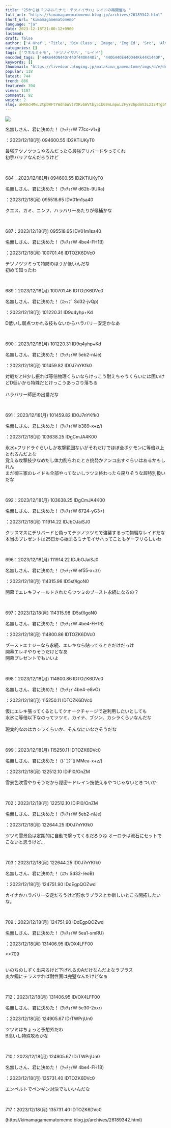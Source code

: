 ```yaml
---
title: "25からは『ウネルミナモ・テツノイサハ』レイドの再開催も "
full_url: "https://kimamagamematomemo.blog.jp/archives/26189342.html"
short_url: "kimamagamematomemo"
language: "ja"
date: 2023-12-18T21:00:12+0900
lastmod: 
draft: false
author: ['A Href', 'Title', 'Div Class', 'Image', 'Img Id', 'Src', 'Alt', 'Width', 'Height', 'Comment']
categories: []
tags: ['ウネルミナモ', 'テツノイサハ', 'レイド']
encoded_tags: ['44Km44ON44Or44Of44OK44Oi', '44OG44OE44OO44Kk44K144OP', '44Os44Kk44OJ']
keywords: []
thumbnail: "https://livedoor.blogimg.jp/matakima_gamematome/imgs/d/e/de945ba9.jpg"
popular: 118
latest: 744
trend: 886
featured: 394
views: 1107
comments: 92
weight: 2
slug: aHR0cHMvL2tpbWFtYWdhbWVtYXRvbWVtby5ibG9nLmpwL2FyY2hpdmVzLzI2MTg5MzQyLmh0bWw=
---
```


![](https://livedoor.blogimg.jp/matakima_gamematome/imgs/d/e/de945ba9.jpg)

<div><p id='resuname684' class='ui-sortable-handle'>名無しさん、君に決めた！ (ﾜｯﾁｮｲW 77cc-v1+j) </p>：2023/12/18(月) 094600.55 ID2KTiUKyT0<p id='surebody684' class='surebody_2KTiUKyT0' name='surebodymain'>最強テツノツツミやるんだったら最強デリバードやってくれ <br> 初手バリアなんだろうけど </p><br><p>684：2023/12/18(月) 094600.55 ID2KTiUKyT0</p><p id='resuname687' class='ui-sortable-handle'>名無しさん、君に決めた！ (ﾜｯﾁｮｲW d62b-9URa) </p>：2023/12/18(月) 095518.65 IDV01m1sa40<p id='surebody687' class='surebody_V01m1sa40' name='surebodymain'>クエス、カミ、ニンフ、ハラバリーあたりが候補かな </p><br><p>687：2023/12/18(月) 095518.65 IDV01m1sa40</p><p id='resuname689' class='ui-sortable-handle'>名無しさん、君に決めた！ (ﾜｯﾁｮｲW 4be4-FH1B) </p>：2023/12/18(月) 100701.46 IDTOZK6DVc0<p id='surebody689' class='surebody_TOZK6DVc0' name='surebodymain'>テツノツツミって特防のほうが低いんだな <br> 初めて知ったわ </p><br><p>689：2023/12/18(月) 100701.46 IDTOZK6DVc0</p><p id='resuname690' class='ui-sortable-handle'>名無しさん、君に決めた！ (ｽｯｯﾌﾟ Sd32-jvQp) </p>：2023/12/18(月) 101220.31 ID9q4yhp+Kd<p id='surebody690' class='surebody_9q4yhpKd' name='surebodymain'>D低いし弱点つかれる技もないからハラバリー安定かなあ </p><br><p>690：2023/12/18(月) 101220.31 ID9q4yhp+Kd</p><p id='resuname691' class='ui-sortable-handle'>名無しさん、君に決めた！ (ﾜｯﾁｮｲW 5eb2-nlJe) </p>：2023/12/18(月) 101459.82 ID0J7nYKfk0<p id='surebody691' class='surebody_0J7nYKfk0' name='surebodymain'>対戦だとH少し振れば等倍物理くらいならけっこう耐えちゃうくらいには固いけどD低いから特殊だとけっこうあっさり落ちる <br> <br> ハラバリー師匠の出番だな </p><br><p>691：2023/12/18(月) 101459.82 ID0J7nYKfk0</p><p id='resuname692' class='ui-sortable-handle'>名無しさん、君に決めた！ (ﾜｯﾁｮｲW b389-x+z/) </p>：2023/12/18(月) 103638.25 IDgCmJA4K00<p id='surebody692' class='surebody_gCmJA4K00' name='surebodymain'>氷水+フリドラぐらいしか攻撃範囲ないがそれだけでほぼ全ポケモンに等倍以上とれるんだよな <br> 覚える攻撃技少なめだし体力削られたとき挑発かアンコ出すぐらいはあるかもしれん <br> まだ御三家のレイドも全部やってないしツツミ終わったら戻りそうな超特別扱いだな </p><br><p>692：2023/12/18(月) 103638.25 IDgCmJA4K00</p><p id='resuname696' class='ui-sortable-handle'>名無しさん、君に決めた！ (ﾜｯﾁｮｲW 6724-yG3+) </p>：2023/12/18(月) 111914.22 IDJbOJaiSJ0<p id='surebody696' class='surebody_JbOJaiSJ0' name='surebodymain'>クリスマスにデリバードと偽ってテツノツツミで強襲するって物騒なレイドだな <br> 本当のプレゼントは25日から始まるミナモイサハってこともゲーフリらしいわ </p><br><p>696：2023/12/18(月) 111914.22 IDJbOJaiSJ0</p><p id='resuname697' class='ui-sortable-handle'>名無しさん、君に決めた！ (ﾜｯﾁｮｲW ef55-x+z/) </p>：2023/12/18(月) 114315.98 ID5sf/lgoN0<p id='surebody697' class='surebody_5sflgoN0' name='surebodymain'>開幕でエレキフィールドされたらツツミのブースト永続になるの？ </p><br><p>697：2023/12/18(月) 114315.98 ID5sf/lgoN0</p><p id='resuname698' class='ui-sortable-handle'>名無しさん、君に決めた！ (ﾜｯﾁｮｲW 4be4-FH1B) </p>：2023/12/18(月) 114800.86 IDTOZK6DVc0<p id='surebody698' class='surebody_TOZK6DVc0' name='surebodymain'>ブーストエナジーなら永続、エレキなら貼ってるときだけだっけ <br> 開幕エレキやりそうだけどなあ <br> 開幕プレゼントでもいいよ </p><br><p>698：2023/12/18(月) 114800.86 IDTOZK6DVc0</p><p id='resuname699' class='ui-sortable-handle'>名無しさん、君に決めた！ (ﾜｯﾁｮｲ 4be4-e8vO) </p>：2023/12/18(月) 115250.11 IDTOZK6DVc0<p id='surebody699' class='surebody_TOZK6DVc0' name='surebodymain'>仮にエレキ張ってくるとしてクオークチャージで逆利用したいとしても <br> 水氷に等倍以下なのってツツミ、カイナ、ブジン、カシラくらいなんだな <br> <br> 現実的なのはカシラくらいか、そんなにいなさそうだな </p><br><p>699：2023/12/18(月) 115250.11 IDTOZK6DVc0</p><p id='resuname702' class='ui-sortable-handle'>名無しさん、君に決めた！ (ﾄﾞｺｸﾞﾛ MMea-x+z/) </p>：2023/12/18(月) 122512.10 IDiPl0/OnZM<p id='surebody702' class='surebody_iPl0OnZM' name='surebodymain'>雪景色吹雪やりそうだから隠密＋ドレイン技使えるやつじゃないときついか </p><br><p>702：2023/12/18(月) 122512.10 IDiPl0/OnZM</p><p id='resuname703' class='ui-sortable-handle'>名無しさん、君に決めた！ (ﾜｯﾁｮｲW 5eb2-nlJe) </p>：2023/12/18(月) 122644.25 ID0J7nYKfk0<p id='surebody703' class='surebody_0J7nYKfk0' name='surebodymain'>ツツミ雪景色は定期的に自動で撃ってくるだろうね オーロラは流石にセットでこないと思うけど… </p><br><p>703：2023/12/18(月) 122644.25 ID0J7nYKfk0</p><p id='resuname709' class='ui-sortable-handle'>名無しさん、君に決めた！ (ｽﾌｯ Sd32-/eoB) </p>：2023/12/18(月) 124751.90 IDdEgpQOZwd<p id='surebody709' class='surebody_dEgpQOZwd' name='surebodymain'>カイナかハラバリー安定だろうけど貯水ラプラスとか新しいところ開拓したいな。 </p><br><p>709：2023/12/18(月) 124751.90 IDdEgpQOZwd</p><p id='resuname712' class='ui-sortable-handle'>名無しさん、君に決めた！ (ﾜｯﾁｮｲW 5ea1-smRU) </p>：2023/12/18(月) 131406.95 ID/OX4LFF00<p id='surebody712' class='surebody_OX4LFF00' name='surebodymain'><p class='ui-sortable-handle'>>>709</p> <br> いのちのしずく出来るけど下げれるのAだけなんだよなラプラス <br> 炎か鋼にテラスすれば耐性面は完璧なんだけどなぁ </p><br><p>712：2023/12/18(月) 131406.95 ID/OX4LFF00</p><p id='resuname710' class='ui-sortable-handle'>名無しさん、君に決めた！ (ﾜｯﾁｮｲW 5e30-2xxr) </p>：2023/12/18(月) 124905.67 IDrTWPrjUn0<p id='surebody710' class='surebody_rTWPrjUn0' name='surebodymain'>ツツミはちょっと予想外だわ <br> B高いし特殊攻めかな </p><br><p>710：2023/12/18(月) 124905.67 IDrTWPrjUn0</p><p id='resuname717' class='ui-sortable-handle'>名無しさん、君に決めた！ (ﾜｯﾁｮｲW 4be4-FH1B) </p>：2023/12/18(月) 135731.40 IDTOZK6DVc0<p id='surebody717' class='surebody_TOZK6DVc0' name='surebodymain'>エンペルトでペンギン対決でもいいんだな </p><br><p>717：2023/12/18(月) 135731.40 IDTOZK6DVc0</p><p id='preview_dispAffi'></p></div>

(https//kimamagamematomemo.blog.jp/archives/26189342.html)
